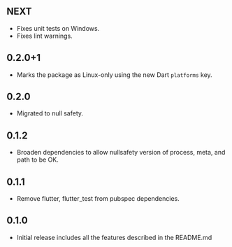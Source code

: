 ## NEXT

* Fixes unit tests on Windows.
* Fixes lint warnings.

## 0.2.0+1

* Marks the package as Linux-only using the new Dart `platforms` key.

## 0.2.0

* Migrated to null safety.

## 0.1.2

* Broaden dependencies to allow nullsafety version of process, meta, and path to be OK.

## 0.1.1

* Remove flutter, flutter_test from pubspec dependencies.

## 0.1.0

* Initial release includes all the features described in the README.md
